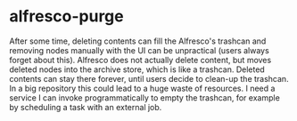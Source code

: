 alfresco-purge
==============

After some time, deleting contents can fill the Alfresco's trashcan and removing nodes manually with the UI can be unpractical (users always forget about this). Alfresco does not actually delete content, but moves deleted nodes into the archive store, which is like a trashcan. Deleted contents can stay there forever, until users decide to clean-up the trashcan. In a big repository this could lead to a huge waste of resources.  I need a service I can invoke programmatically to empty the trashcan, for example by scheduling a task with an external job.